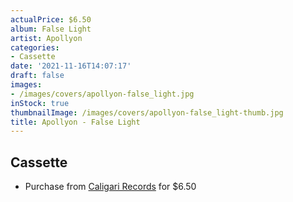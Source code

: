 ```yaml
---
actualPrice: $6.50
album: False Light
artist: Apollyon
categories:
- Cassette
date: '2021-11-16T14:07:17'
draft: false
images:
- /images/covers/apollyon-false_light.jpg
inStock: true
thumbnailImage: /images/covers/apollyon-false_light-thumb.jpg
title: Apollyon - False Light
---
```


## Cassette
* Purchase from [Caligari Records](https://caligarirecords.storenvy.com/products/30690190-apollyon-false-light) for $6.50
